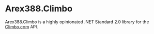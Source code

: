 # Arex388.Climbo

Arex388.Climbo is a highly opinionated .NET Standard 2.0 library for the [Climbo.com](https://climbo.com) API.